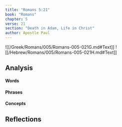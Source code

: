 ```yaml
---
title: "Romans 5:21"
book: "Romans"
chapter: 5
verse: 21
section: "Death in Adam, Life in Christ"
author: Apostle Paul
---
```

![[/Greek/Romans/005/Romans-005-021G.md#Text]]
![[/Hebrew/Romans/005/Romans-005-021H.md#Text]]

## Analysis

#### Words

#### Phrases

#### Concepts

## Reflections
